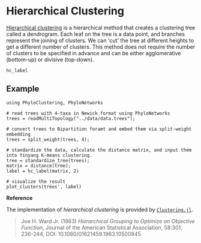 # Hierarchical Clustering

[Hierarchical clustering](https://en.wikipedia.org/wiki/Hierarchical_clustering) is a hierarchical method that creates a clustering tree called a dendrogram. Each leaf on the tree is a data point, and branches represent the joining of clusters. We can 'cut' the tree at different heights to get a different number of clusters. This method does not require the number of clusters to be specified in advance and can be either agglomerative (bottom-up) or divisive (top-down).

```@docs
hc_label
```
## Example
```@example
using PhyloClustering, PhyloNetworks

# read trees with 4-taxa in Newick format using PhyloNetworks
trees = readMultiTopology("../data/data.trees");

# convert trees to Bipartition foramt and embed them via split-weight embedding
trees = split_weight(trees, 4);

# standardize the data, calculate the distance matrix, and input them into Yinyang K-means clustering.
tree = standardize_tree(trees);
matrix = distance(tree);
label = hc_label(matrix, 2)

# visualize the result
plot_clusters(trees', label)
```

**Reference**

The implementation of *hierarchical clustering* is provided by [`Clustering.jl`](https://github.com/JuliaStats/Clustering.jl).

> Joe H. Ward Jr. (1963) *Hierarchical Grouping to Optimize an Objective Function*, 
> Journal of the American Statistical Association, 58:301, 236-244, DOI: 10.1080/01621459.1963.10500845
